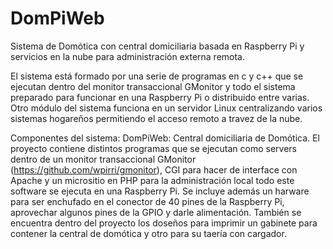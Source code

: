 # DomPiWeb
 Sistema de Domótica con central domiciliaria basada en Raspberry Pi y servicios en la nube para administración externa remota.

 El sistema está formado por una serie de programas en c y c++ que se ejecutan
 dentro del monitor transaccional GMonitor y todo el sistema preparado para
 funcionar en una Raspberry Pi o distribuido entre varias.
 Otro módulo del sistema funciona en un servidor Linux centralizando varios sistemas hogareños permitiendo el acceso remoto a travez de la nube.
 
Componentes del sistema:
DomPiWeb: Central domiciliaria de Domótica.
El proyecto contiene distintos programas que se ejecutan como servers dentro de un monitor transaccional GMonitor (https://github.com/wpirri/gmonitor), CGI para hacer de interface con Apache y un micrositio en PHP para la administración local todo este software se ejecuta en una Raspberry Pi. Se incluye además un harware para ser enchufado en el conector de 40 pines de la Raspberry Pi, aprovechar algunos pines de la GPIO y darle alimentación. También se encuentra dentro del proyecto los doseños para imprimir un gabinete para contener la central de domótica y otro para su taería con cargador.
